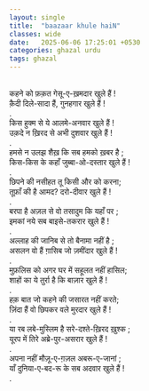 ```yaml
---
layout: single
title:  "baazaar khule haiN"
classes: wide
date:   2025-06-06 17:25:01 +0530
categories: ghazal urdu
tags: ghazal
---
```

<br>
कहने को फ़क़त गेसू-ए-ख़मदार खुले हैं !<br>
क़ैदी दिले-सादा हैं, गुनहगार खुले हैं ! <br>
.<br>
किस हुक्म से ये आलमे-अनवार खुले हैं !<br>
उक़दे न ख़िरद से अभी दुशवार खुले हैं !<br>
.<br>
हमसे न उलझ शैख़ कि सब हमको ख़बर है ;<br>
किस-किस के कहाँ जुब्बा-ओ-दस्तार खुले हैं !<br>
.<br>
छिपने की नसीहत तू किसी और को करना;<br>
तूफ़ाँ की है आमद? दरो-दीवार खुले हैं !<br>
.<br>
बरपा है अज़ल से वो तसादुम कि यहाँ पर ;<br>
इमकां नये सब बाइसे-तकरार खुले हैं !<br>
.<br>
अल्लाह की जानिब से तो बैनामा नहीं है ;<br>
असलन वो हैं ग़ासिब जो ज़मींदार खुले हैं !<br>
.<br>
मुफ़लिस को अगर घर में सहूलत नहीं हासिल;<br>
शाहों का ये तुर्रा है कि बाज़ार खुले हैं !<br>
.<br>
हक़ बात जो कहने की जसारत  नहीं करते;<br>
ज़िंदा हैं वो छिपकर वले मुरदार खुले हैं !<br>
.<br>
या रब लबे-मुस्लिम है सरे-दश्ते-ख़िरद ख़ुश्क ;<br>
यूरप में तिरे अब्रे-पुर-असरार खुले हैं !<br>
.<br>
अपना नहीं  मौज़ू-ए-ग़ज़ल अबरू-ए-जानां ;<br>
याँ  दुनिया-ए-बद-रू के सब अदवार खुले हैं !<br>
.<br>
